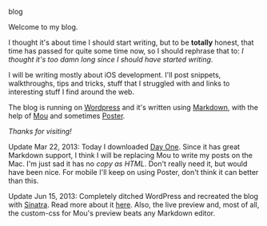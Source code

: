 blog

Welcome to my blog.  
  
I thought it's about time I should start writing, but to be **totally** honest, that time has passed for quite some time now, so I should rephrase that to: *I thought it's too damn long since I should have started writing*.  
  
I will be writing mostly about iOS development. I'll post snippets, walkthroughs, tips and tricks, stuff that I struggled with and links to interesting stuff I find around the web.  

The blog is running on [Wordpress](http://wordpress.org/) and it's written using [Markdown](http://daringfireball.net/projects/markdown/), with the help of [Mou](http://mouapp.com/) and sometimes [Poster](http://www.tomwitkin.com/poster/).

*Thanks for visiting!*

Update Mar 22, 2013: Today I downloaded [Day One](http://dayoneapp.com). Since it has great Markdown support, I think I will be replacing Mou to write my posts on the Mac. I'm just sad it has no *copy as HTML*. Don't really need it, but would have been nice.
For mobile I'll keep on using Poster, don't think it can better than this.

Update Jun 15, 2013: Completely ditched WordPress and recreated the blog with [Sinatra](http://www.sinatrarb.com/). Read more about it [here](/Final-version.-For-now.). Also, the live preview and, most of all, the custom-css for Mou's preview beats any Markdown editor.